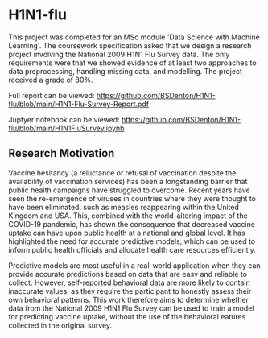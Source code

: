 # H1N1-flu

This project was completed for an MSc module 'Data Science with Machine Learning'. The coursework specification asked that we design a research project involving the National 2009 H1N1 Flu Survey data. The only requirements were that we showed evidence of at least two approaches to data preprocessing, handling missing data, and modelling. The project received a grade of 80%.

Full report can be viewed: https://github.com/BSDenton/H1N1-flu/blob/main/H1N1-Flu-Survey-Report.pdf

Juptyer notebook can be viewed: https://github.com/BSDenton/H1N1-flu/blob/main/H1N1FluSurvey.ipynb

## Research Motivation

Vaccine hesitancy (a reluctance or refusal of vaccination despite the availability of vaccination services) has been a longstanding barrier that public health campaigns have struggled to overcome. Recent years have seen the re-emergence of viruses in countries where they were thought to have been eliminated, such as measles reappearing within the United Kingdom and USA. This, combined with the world-altering impact of the COVID-19 pandemic, has shown the consequence that decreased vaccine uptake can have upon public health at a national and global level. It has highlighted the need for accurate predictive models, which can be used to inform public health officials and allocate health care resources efficiently.

Predictive models are most useful in a real-world application when they can provide accurate predictions based on data that are easy and reliable to collect. However, self-reported behavioral data are more likely to contain inaccurate values, as they require the participant to honestly assess their own behavioral patterns. This work therefore aims to determine whether data from the National 2009 H1N1 Flu Survey can be used to train a model for predicting vaccine uptake, without the use of the behavioral eatures collected in the original survey.
